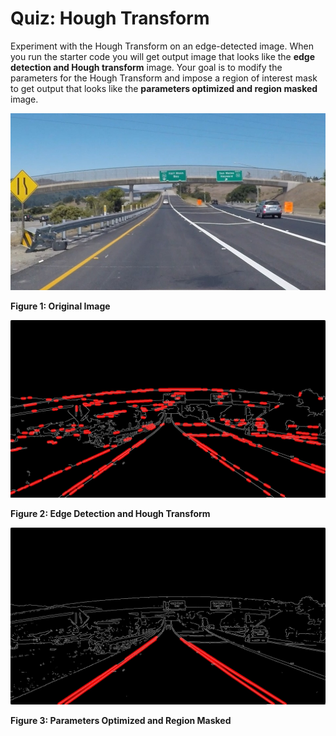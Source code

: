 # Quiz: Hough Transform

Experiment with the Hough Transform on an edge-detected image. When you run the starter code you will get output image that looks like the **edge detection and Hough transform** image. Your goal is to modify the parameters for the Hough Transform and impose a region of interest mask to get output that looks like the **parameters optimized and region masked** image.

![exit-ramp.jpg](../../images/exit-ramp.jpg)

**Figure 1: Original Image**

![hough-test.jpg](../../images/hough-test.jpg)

**Figure 2: Edge Detection and Hough Transform**

![exit_ramp_hough_masked.jpg](../../images/exit_ramp_hough_masked.jpg)

**Figure 3: Parameters Optimized and Region Masked**